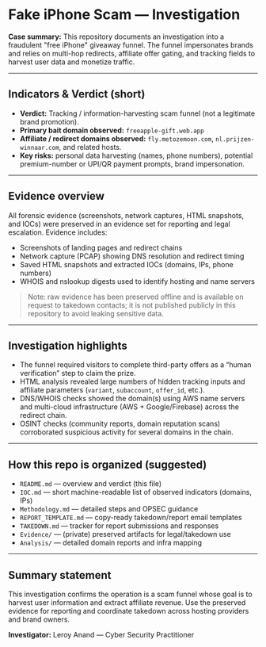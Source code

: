 # Fake iPhone Scam — Investigation

**Case summary:** This repository documents an investigation into a fraudulent "free iPhone" giveaway funnel. The funnel impersonates brands and relies on multi-hop redirects, affiliate offer gating, and tracking fields to harvest user data and monetize traffic.

---

## Indicators & Verdict (short)
- **Verdict:** Tracking / information-harvesting scam funnel (not a legitimate brand promotion).
- **Primary bait domain observed:** `freeapple-gift.web.app`
- **Affiliate / redirect domains observed:** `fly.metozemoon.com`, `nl.prijzen-winnaar.com`, and related hosts.
- **Key risks:** personal data harvesting (names, phone numbers), potential premium-number or UPI/QR payment prompts, brand impersonation.

---

## Evidence overview
All forensic evidence (screenshots, network captures, HTML snapshots, and IOCs) were preserved in an evidence set for reporting and legal escalation. Evidence includes:
- Screenshots of landing pages and redirect chains
- Network capture (PCAP) showing DNS resolution and redirect timing
- Saved HTML snapshots and extracted IOCs (domains, IPs, phone numbers)
- WHOIS and nslookup digests used to identify hosting and name servers

> Note: raw evidence has been preserved offline and is available on request to takedown contacts; it is not published publicly in this repository to avoid leaking sensitive data.

---

## Investigation highlights
- The funnel required visitors to complete third-party offers as a “human verification” step to claim the prize.
- HTML analysis revealed large numbers of hidden tracking inputs and affiliate parameters (`variant`, `subaccount`, `offer_id`, etc.).
- DNS/WHOIS checks showed the domain(s) using AWS name servers and multi-cloud infrastructure (AWS + Google/Firebase) across the redirect chain.
- OSINT checks (community reports, domain reputation scans) corroborated suspicious activity for several domains in the chain.

---

## How this repo is organized (suggested)
- `README.md` — overview and verdict (this file)
- `IOC.md` — short machine-readable list of observed indicators (domains, IPs)
- `Methodology.md` — detailed steps and OPSEC guidance
- `REPORT_TEMPLATE.md` — copy-ready takedown/report email templates
- `TAKEDOWN.md` — tracker for report submissions and responses
- `Evidence/` — (private) preserved artifacts for legal/takedown use
- `Analysis/` — detailed domain reports and infra mapping

---

## Summary statement
This investigation confirms the operation is a scam funnel whose goal is to harvest user information and extract affiliate revenue. Use the preserved evidence for reporting and coordinate takedown across hosting providers and brand owners.

**Investigator:** Leroy Anand — Cyber Security Practitioner
